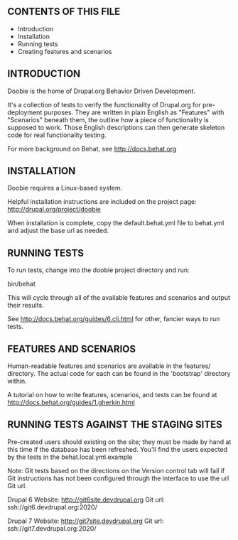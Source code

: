 
CONTENTS OF THIS FILE
---------------------

 * Introduction
 * Installation
 * Running tests
 * Creating features and scenarios

INTRODUCTION
------------
Doobie is the home of Drupal.org Behavior Driven Development.

It's a collection of tests to verify the functionality of Drupal.org for pre-
deployment purposes. They are written in plain English as "Features" with
"Scenarios" beneath them, the outline how a piece of functionality is supposed
to work. Those English descriptions can then generate skeleton code for real
functionality testing.

For more background on Behat, see http://docs.behat.org

INSTALLATION
------------
Doobie requires a Linux-based system.

Helpful installation instructions are included on the project page:
http://drupal.org/project/doobie

When installation is complete, copy the default.behat.yml file to behat.yml and adjust the base url as needed.

RUNNING TESTS
-------------
To run tests, change into the doobie project directory and run:

bin/behat

This will cycle through all of the available features and scenarios and output
their results.

See http://docs.behat.org/guides/6.cli.html for other, fancier ways to run tests.

FEATURES AND SCENARIOS
----------------------
Human-readable features and scenarios are available in the features/ directory.
The actual code for each can be found in the 'bootstrap' directory within.

A tutorial on how to write features, scenarios, and tests can be found at http://docs.behat.org/guides/1.gherkin.html

RUNNING TESTS AGAINST THE STAGING SITES
---------------------------------------


Pre-created users should existing on the site; they must be made by hand at this time if the database has been refreshed. You'll find the users expected by the tests in the behat.local.yml.example

Note: Git tests based on the directions on the Version control tab will fail if Git instructions has not been configured through the interface to use the url
Git url.
 

Drupal 6
Website: http://git6site.devdrupal.org
Git url: ssh://git6.devdrupal.org:2020/

Drupal 7
Website: http://git7site.devdrupal.org
Git url: ssh://git7.devdrupal.org:2020/




